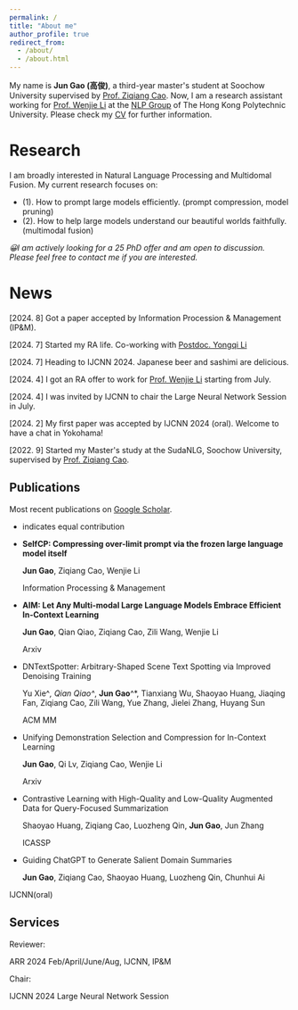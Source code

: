 ```yaml
---
permalink: /
title: "About me"
author_profile: true
redirect_from: 
  - /about/
  - /about.html
---
```

My name is **Jun Gao (高俊)**, a third-year master's student at Soochow University supervised by [Prof. Ziqiang Cao](https://scholar.google.com/citations?hl=zh-CN&user=06ITfcEAAAAJ). Now, I am a research assistant working for [Prof. Wenjie Li](https://scholar.google.com/citations?user=Rx5swD4AAAAJ&hl=zh-CN) at the [NLP Group](https://polyunlp.github.io) of The Hong Kong Polytechnic University. Please check my [CV](https://github.com/jungao1106/jungao.github.io/blob/master/Resume_GAO.pdf) for further information.


Research
======
I am broadly interested in Natural Language Processing and Multidomal Fusion. My current research focuses on:
- (1). How to prompt large models efficiently. (prompt compression, model pruning)
- (2). How to help large models understand our beautiful worlds faithfully. (multimodal fusion)

*😀I am actively looking for a 25 PhD offer and am open to discussion. Please feel free to contact me if you are interested.*

News
======
[2024. 8] Got a paper accepted by Information Procession & Management (IP&M).

[2024. 7] Started my RA life. Co-working with [Postdoc‌. Yongqi Li](https://liyongqi67.github.io)

[2024. 7] Heading to IJCNN 2024. Japanese beer and sashimi are delicious.

[2024. 4] I got an RA offer to work for [Prof. Wenjie Li](https://scholar.google.com/citations?user=Rx5swD4AAAAJ&hl=zh-CN) starting from July.

[2024. 4] I was invited by IJCNN to chair the Large Neural Network Session in July.

[2024. 2] My first paper was accepted by IJCNN 2024 (oral). Welcome to have a chat in Yokohama!

[2022. 9] Started my Master's study at the SudaNLG, Soochow University, supervised by [Prof. Ziqiang Cao](https://scholar.google.com/citations?hl=zh-CN&user=06ITfcEAAAAJ).


Publications
------
Most recent publications on [Google Scholar](https://scholar.google.com/citations?user=9vR57s8AAAAJ&hl=zh-CN).

* indicates equal contribution

- **SelfCP: Compressing over-limit prompt via the frozen large language model itself**

  **Jun Gao**, Ziqiang Cao, Wenjie Li

  Information Processing & Management

- **AIM: Let Any Multi-modal Large Language Models Embrace Efficient In-Context Learning**

  **Jun Gao**, Qian Qiao, Ziqiang Cao, Zili Wang, Wenjie Li

  Arxiv

- DNTextSpotter: Arbitrary-Shaped Scene Text Spotting via Improved Denoising Training

  Yu Xie^*, Qian Qiao^*, **Jun Gao**^*, Tianxiang Wu, Shaoyao Huang, Jiaqing Fan, Ziqiang Cao, Zili Wang, Yue Zhang, Jielei Zhang, Huyang Sun

  ACM MM

- Unifying Demonstration Selection and Compression for In-Context Learning


  **Jun Gao**, Qi Lv, Ziqiang Cao, Wenjie Li

  Arxiv

- Contrastive Learning with High-Quality and Low-Quality Augmented Data for Query-Focused Summarization


  Shaoyao Huang, Ziqiang Cao, Luozheng Qin, **Jun Gao**, Jun Zhang

  ICASSP

- Guiding ChatGPT to Generate Salient Domain Summaries

  **Jun Gao**, Ziqiang Cao, Shaoyao Huang, Luozheng Qin, Chunhui Ai

 IJCNN(oral)

Services
------
Reviewer:

ARR 2024 Feb/April/June/Aug, IJCNN, IP&M

Chair:

IJCNN 2024 Large Neural Network Session

